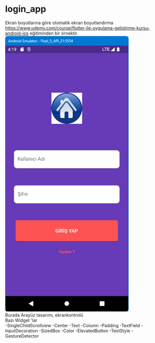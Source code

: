 # login_app

Ekran boyutlarına göre otomatik ekran boyutlandırma https://www.udemy.com/course/flutter-ile-uygulama-gelistirme-kursu-android-ios eğitiminden bir örnektir.
![ScreenShot](screen_shots/img-01.png)\
Burada Arayüz tasarımı, ekrankontrolü \
Bazı Widget 'lar\
-SingleChildScrollview
-Center
-Text
-Column
-Padding
-TextField
-InputDecoration
-SizedBox
-Color
-ElevatedButton
-TextStyle
-GestureDetector